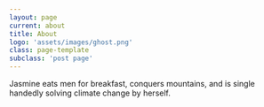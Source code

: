 ```yaml
---
layout: page
current: about
title: About
logo: 'assets/images/ghost.png'
class: page-template
subclass: 'post page'
---
```


Jasmine eats men for breakfast, conquers mountains, and is single handedly solving climate change by herself.
